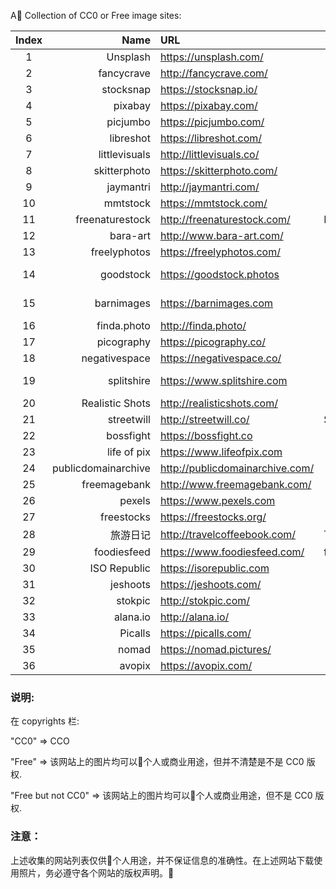 A Collection of CC0 or Free image sites:

| Index |                Name | URL                             | Topic  |    Copyrights     | Speed |
| :---: | ------------------: | :------------------------------ | ------ | :---------------: | ----- |
|   1   |            Unsplash | https://unsplash.com/           |        |        Free        |       |
|   2   |          fancycrave | http://fancycrave.com/          |        |        CC0        |       |
|   3   |           stocksnap | https://stocksnap.io/           |        |        CC0        |       |
|   4   |             pixabay | https://pixabay.com/            |        |        CC0        |       |
|   5   |            picjumbo | https://picjumbo.com/           |        |       free        |       |
|   6   |           libreshot | https://libreshot.com/          |        |        CC0        |   |
|   7   |       littlevisuals | http://littlevisuals.co/        |        |        CC0        |   |
|   8   |        skitterphoto | https://skitterphoto.com/       |        |        CC0        |       |
|   9   |           jaymantri | http://jaymantri.com/           |        |        CC0        |       |
|  10   |            mmtstock | https://mmtstock.com/           |        |        CC0        |       |
|  11   |     freenaturestock | http://freenaturestock.com/     | Nature |        CC0        |       |
|  12   |            bara-art | http://www.bara-art.com/        |        |       free        |       |
|  13   |        freelyphotos | https://freelyphotos.com/       |        |        CC0        |       |
|  14   |           goodstock | https://goodstock.photos        |        | free, but not CC0 |       |
|  15   |          barnimages | https://barnimages.com          |        | free, but not CC0 |       |
|  16   |         finda.photo | http://finda.photo/             |        |        CC0        |       |
|  17   |          picography | https://picography.co/          |        |        CC0        |       |
|  18   |       negativespace | https://negativespace.co/       |        |        CC0        |       |
|  19   |          splitshire | https://www.splitshire.com      |        | Free, but not CC0 |       |
|  20   |     Realistic Shots | http://realisticshots.com/      |        |        CC0        |       |
|  21   |          streetwill | http://streetwill.co/           | Street |        CC0        |       |
|  22   |           bossfight | https://bossfight.co            |        |        CC0        |       |
|  23   |         life of pix | https://www.lifeofpix.com       |        |        CC0        |       |
|  24   | publicdomainarchive | http://publicdomainarchive.com/ |        |        CC0        |       |
|  25   |        freemagebank | http://www.freemagebank.com/    |        |       Free        |       |
|  26   |              pexels | https://www.pexels.com          |        |        CC0        |       |
|  27   |          freestocks | https://freestocks.org/         |        |        CC0        |       |
|  28   |            旅游日记 | http://travelcoffeebook.com/    | Travel |        CC0        |       |
|  29   |         foodiesfeed | https://www.foodiesfeed.com/    | food   |        CC0        |       |
|  30   |        ISO Republic | https://isorepublic.com         |        |        CC0        |       |
|  31   |            jeshoots | https://jeshoots.com/           |        |       Free        |       |
|  32   |             stokpic | http://stokpic.com/             |        |       Free        |       |
|  33   |            alana.io | http://alana.io/                |        |        CC0        |       |
|  34   |             Picalls | https://picalls.com/            |        |        CC0        |       |
|  35   |               nomad | https://nomad.pictures/         |        |        CC0        |       |
|  36   |              avopix | https://avopix.com/             |        |        CC0        |       |

### 说明:

在 copyrights 栏:

"CC0" => CCO 

"Free" => 该网站上的图片均可以个人或商业用途，但并不清楚是不是 CC0 版权.

"Free but not CC0" =>  该网站上的图片均可以个人或商业用途，但不是 CC0 版权.

### 注意：

上述收集的网站列表仅供个人用途，并不保证信息的准确性。在上述网站下载使用照片，务必遵守各个网站的版权声明。  